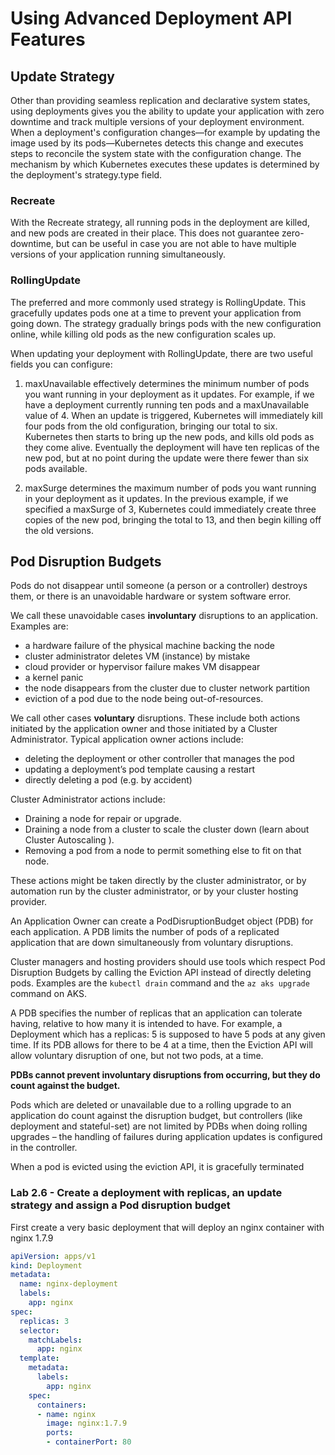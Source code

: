 # Using Advanced Deployment API Features

## Update Strategy
Other than providing seamless replication and declarative system states, using deployments gives you the ability to update your application with zero downtime and track multiple versions of your deployment environment.
When a deployment's configuration changes—for example by updating the image used by its pods—Kubernetes detects this change and executes steps to reconcile the system state with the configuration change. The mechanism by which Kubernetes executes these updates is determined by the deployment's strategy.type field.

### Recreate

With the Recreate strategy, all running pods in the deployment are killed, and new pods are created in their place. This does not guarantee zero- downtime, but can be useful in case you are not able to have multiple versions of your application running simultaneously.

### RollingUpdate

The preferred and more commonly used strategy is RollingUpdate. This gracefully updates pods one at a time to prevent your application from going down. The strategy gradually brings pods with the new configuration online, while killing old pods as the new configuration scales up.

When updating your deployment with RollingUpdate, there are two useful fields you can configure:

1. maxUnavailable effectively determines the minimum number of pods you want running in your deployment as it updates. For example, if we have a deployment currently running ten pods and a maxUnavailable value of 4. When an update is triggered, Kubernetes will immediately kill four pods from the old configuration, bringing our total to six. Kubernetes then starts to bring up the new pods, and kills old pods as they come alive. Eventually the deployment will have ten replicas of the new pod, but at no point during the update were there fewer than six pods available.

2. maxSurge determines the maximum number of pods you want running in your deployment as it updates. In the previous example, if we specified a maxSurge of 3, Kubernetes could immediately create three copies of the new pod, bringing the total to 13, and then begin killing off the old versions.

## Pod Disruption Budgets

Pods do not disappear until someone (a person or a controller) destroys them, or there is an unavoidable hardware or system software error.

We call these unavoidable cases **involuntary** disruptions to an application. Examples are:

  * a hardware failure of the physical machine backing the node
  * cluster administrator deletes VM (instance) by mistake
  * cloud provider or hypervisor failure makes VM disappear
  * a kernel panic
  * the node disappears from the cluster due to cluster network partition
  * eviction of a pod due to the node being out-of-resources.

We call other cases **voluntary** disruptions. These include both actions initiated by the application owner and those initiated by a Cluster Administrator. Typical application owner actions include:

  * deleting the deployment or other controller that manages the pod
  * updating a deployment’s pod template causing a restart
  * directly deleting a pod (e.g. by accident)

Cluster Administrator actions include:

  * Draining a node for repair or upgrade.
  * Draining a node from a cluster to scale the cluster down (learn about Cluster Autoscaling ).
  * Removing a pod from a node to permit something else to fit on that node.

These actions might be taken directly by the cluster administrator, or by automation run by the cluster administrator, or by your cluster hosting provider.

An Application Owner can create a PodDisruptionBudget object (PDB) for each application. A PDB limits the number of pods of a replicated application that are down simultaneously from voluntary disruptions. 

Cluster managers and hosting providers should use tools which respect Pod Disruption Budgets by calling the Eviction API instead of directly deleting pods. Examples are the `kubectl drain` command and the `az aks upgrade` command on AKS.

A PDB specifies the number of replicas that an application can tolerate having, relative to how many it is intended to have. For example, a Deployment which has a replicas: 5 is supposed to have 5 pods at any given time. If its PDB allows for there to be 4 at a time, then the Eviction API will allow voluntary disruption of one, but not two pods, at a time.

**PDBs cannot prevent involuntary disruptions from occurring, but they do count against the budget.**

Pods which are deleted or unavailable due to a rolling upgrade to an application do count against the disruption budget, but controllers (like deployment and stateful-set) are not limited by PDBs when doing rolling upgrades – the handling of failures during application updates is configured in the controller.

When a pod is evicted using the eviction API, it is gracefully terminated

### Lab 2.6 - Create a deployment with replicas, an update strategy and assign a Pod disruption budget

First create a very basic deployment that will deploy an nginx container with nginx 1.7.9

```yaml 
apiVersion: apps/v1
kind: Deployment
metadata:
  name: nginx-deployment
  labels:
    app: nginx
spec:
  replicas: 3
  selector:
    matchLabels:
      app: nginx
  template:
    metadata:
      labels:
        app: nginx
    spec:
      containers:
      - name: nginx
        image: nginx:1.7.9
        ports:
        - containerPort: 80
```
